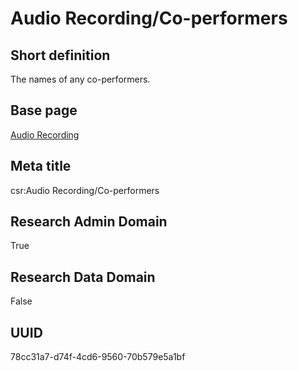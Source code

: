 # Audio Recording/Co-performers
## Short definition
The names of any co-performers.
## Base page
[Audio Recording](../../Objects/Audio%20Recording.md)
## Meta title
csr:Audio Recording/Co-performers
## Research Admin Domain
True
## Research Data Domain
False
## UUID
78cc31a7-d74f-4cd6-9560-70b579e5a1bf

